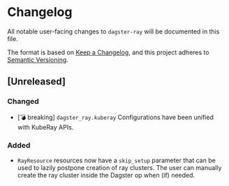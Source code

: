 # Changelog

All notable user-facing changes to `dagster-ray` will be documented in this file.

The format is based on [Keep a Changelog](https://keepachangelog.com/en/1.1.0/),
and this project adheres to [Semantic Versioning](https://semver.org/spec/v2.0.0.html).

## [Unreleased]

### Changed
- [:bomb: breaking] `dagster_ray.kuberay` Configurations have been unified with KubeRay APIs.

### Added
- `RayResource` resources now have a `skip_setup` parameter that can be used to lazily postpone creation of ray clusters. The user can manually create the ray cluster inside the Dagster op when (if) needed.
